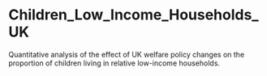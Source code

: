 # Children_Low_Income_Households_UK
Quantitative analysis of the effect of UK welfare policy changes on the proportion of children living in relative low-income households. 

